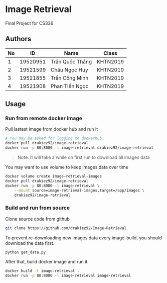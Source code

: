 # Image Retrieval

Final Project for CS336

## Authors

| No  | ID       | Name                     | Class    |
| --- | -------- | ------------------------ | -------- |
| 1   | 19520951 | Trần Quốc Thắng          | KHTN2019 |
| 2   | 19521599 | Châu Ngọc Huy            | KHTN2019 |
| 3   | 19521855 | Trần Công Minh           | KHTN2019 |
| 4   | 19521908 | Phan Tiến Ngọc           | KHTN2019 |

## Usage

### Run from remote docker image

Pull lastest image from docker hub and run it

```bash
# You may be asked for logging to dockerhub
docker pull drakiez92/image-retrieval
docker run -p 80:8080 -l image-retrieval drakiez92/image-retrieval
```
> Note: It will take a while on first run to download all images data

You may want to use volume to keep images data over time

```bash
docker volume create image-retrieval-images
docker pull drakiez92/image-retrieval
docker run -p 80:8080 -l image-retrieval \
    --mount source=image-retrieval-images,target=/app/images \
    drakiez92/image-retrieval
```

### Build and run from source

Clone source code from github

```bash
git clone https://github.com/drakiez92/Image-Retrieval
```

To prevent re-downloading new images data every image-build, you should download the data first.

```bash
python get_data.py
```

After that, build docker image and run it.

```bash
docker build -t image-retrieval .
docker run -p 80:8080 -l image-retrieval image-retrieval
```